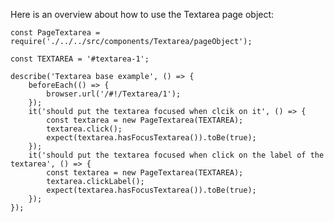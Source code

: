 Here is an overview about how to use the Textarea page object:

    const PageTextarea = require('./../../src/components/Textarea/pageObject');

    const TEXTAREA = '#textarea-1';

    describe('Textarea base example', () => {
        beforeEach(() => {
            browser.url('/#!/Textarea/1');
        });
        it('should put the textarea focused when clcik on it', () => {
            const textarea = new PageTextarea(TEXTAREA);
            textarea.click();
            expect(textarea.hasFocusTextarea()).toBe(true);
        });
        it('should put the textarea focused when click on the label of the textarea', () => {
            const textarea = new PageTextarea(TEXTAREA);
            textarea.clickLabel();
            expect(textarea.hasFocusTextarea()).toBe(true);
        });
    });
